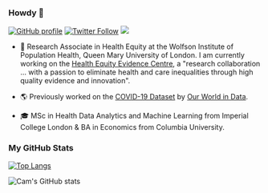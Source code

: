 ### Howdy 🤠

[![GitHub profile](https://img.shields.io/github/followers/camappel?label=GitHub&style=social)](https://github.com/camappel) [![Twitter Follow](https://img.shields.io/twitter/follow/cam_appel?style=social)](https://twitter.com/cam_appel) [![](https://img.shields.io/badge/visit-website-orange)](https://camappel.github.io/)

- 🧪 Research Associate in Health Equity at the Wolfson Institute of Population Health, Queen Mary University of London. I am currently working on the [Health Equity Evidence Centre](https://www.heec.co.uk/), a "research collaboration ... with a passion to eliminate health and care inequalities through high quality evidence and innovation".
  
- 🌎 Previously worked on the [COVID-19 Dataset](https://github.com/owid/covid-19-data) by [Our World in Data](https://ourworldindata.org/).

- 🎓 MSc in Health Data Analytics and Machine Learning from Imperial College London & BA in Economics from Columbia University.

### My GitHub Stats
[![Top Langs](https://github-readme-stats.vercel.app/api/top-langs/?username=camappel&layout=compact&hide=jupyter%20notebook,javascript,html,css,scss&theme=navyblue)](https://github.com/anuraghazra/github-readme-stats)

![Cam's GitHub stats](https://github-readme-stats.vercel.app/api?username=camappel&hide=stars&show=prs_merged_percentage)
